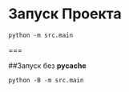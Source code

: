 # Запуск Проекта

```shell
python -m src.main
```
===

##Запуск без __pycache__
```shell
python -B -m src.main
```